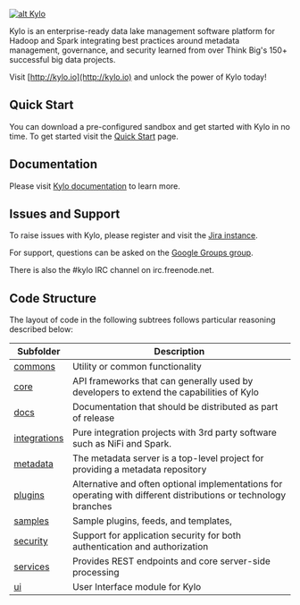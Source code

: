 [![alt Kylo](https://cloud.githubusercontent.com/assets/5693584/22863033/4976d7d2-f0ee-11e6-95ec-3a30e2162a3c.png)](http://kylo.io/)

Kylo is an enterprise-ready data lake management software platform for Hadoop and Spark integrating best practices around metadata management, governance, and security learned from over Think Big's 150+ successful big data projects.

Visit [http://kylo.io](http://kylo.io) and unlock the power of Kylo today!

## Quick Start

You can download a pre-configured sandbox and get started with Kylo in no time.
To get started visit the [Quick Start](http://kylo.io/quickstart.html) page.

## Documentation

Please visit [Kylo documentation](http://kylo.readthedocs.io/) to learn more.  

## Issues and Support

To raise issues with Kylo, please register and visit the [Jira instance](https://kylo-io.atlassian.net/projects/KYLO).

For support, questions can be asked on the [Google Groups group](https://groups.google.com/forum/#!forum/kylo-community).

There is also the #kylo IRC channel on irc.freenode.net.

## Code Structure

The layout of code in the following subtrees follows particular reasoning described below: 

| Subfolder        | Description           |
| ------------- |-------------|
| [commons](commons) |  Utility or common functionality
| [core](core) | API frameworks that can generally used by developers to extend the capabilities of Kylo
| [docs](docs) | Documentation that should be distributed as part of release
| [integrations](integrations) | Pure integration projects with 3rd party software such as NiFi and Spark. 
| [metadata](metadata) | The metadata server is a top-level project for providing a metadata repository
| [plugins](plugins) | Alternative and often optional implementations for operating with different distributions or technology branches
| [samples](samples) | Sample plugins, feeds, and templates,
| [security](security) | Support for application security for both authentication and authorization
| [services](services) | Provides REST endpoints and core server-side processing
| [ui](ui) | User Interface module for Kylo
